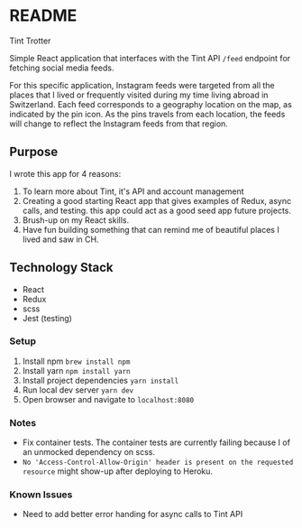 # README #

Tint Trotter

Simple React application that interfaces with the Tint API `/feed` endpoint for fetching social media
feeds.  

For this specific application, Instagram feeds were targeted from all the places that I lived
or frequently visited during my time living abroad in Switzerland. Each feed corresponds to a geography
location on the map, as indicated by the pin icon.  As the pins travels from each location, the feeds will
change to reflect the Instagram feeds from that region.

## Purpose ##

I wrote this app for 4 reasons:

1. To learn more about Tint, it's API and account management
2. Creating a good starting React app that gives examples of Redux, async calls, and testing.
this app could act as a good seed app future projects.
3. Brush-up on my React skills.
4. Have fun building something that can remind me of beautiful places I lived and saw in CH. 

## Technology Stack ##

* React
* Redux
* scss
* Jest (testing)


### Setup ###

1. Install npm `brew install npm`
2. Install yarn `npm install yarn`
3. Install project dependencies `yarn install`
4. Run local dev server `yarn dev`
5. Open browser and navigate to `localhost:8080` 


### Notes ###

* Fix container tests. The container tests are currently failing because I of an unmocked dependency on scss.
* `No 'Access-Control-Allow-Origin' header is present on the requested resource` might show-up after deploying to Heroku.


### Known Issues ###
* Need to add better error handing for async calls to Tint API